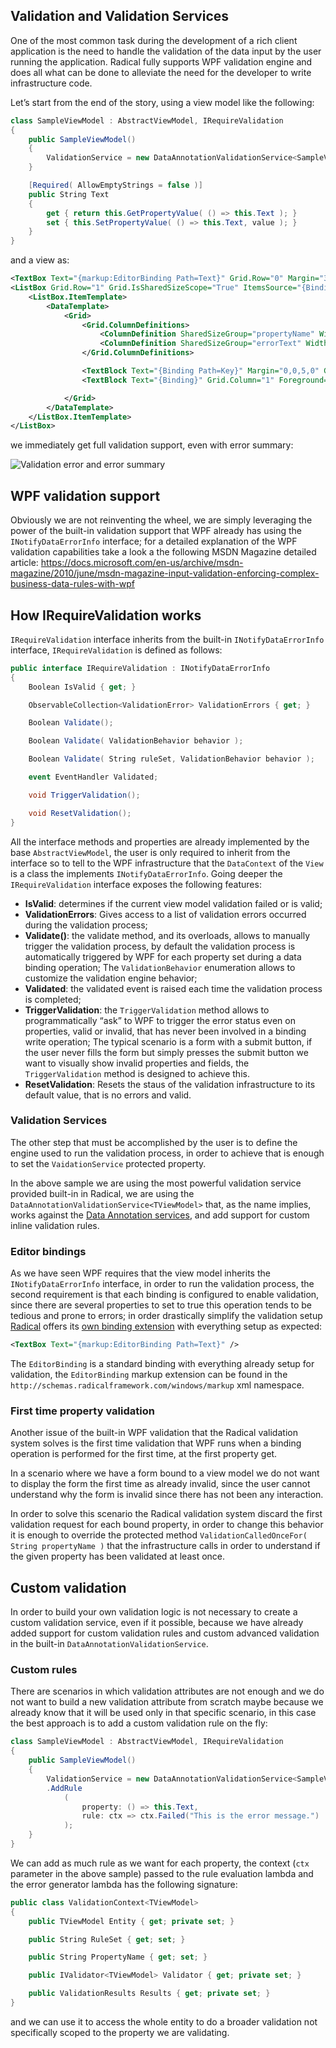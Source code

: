 ## Validation and Validation Services

One of the most common task during the development of a rich client application is the need to handle the validation of the data input by the user running the application. Radical fully supports WPF validation engine and does all what can be done to alleviate the need for the developer to write infrastructure code.

Let’s start from the end of the story, using a view model like the following:

```csharp
class SampleViewModel : AbstractViewModel, IRequireValidation
{
    public SampleViewModel()
    {
        ValidationService = new DataAnnotationValidationService<SampleViewModel>( this );
    }

    [Required( AllowEmptyStrings = false )]
    public String Text
    {
        get { return this.GetPropertyValue( () => this.Text ); }
        set { this.SetPropertyValue( () => this.Text, value ); }
    }
}
```

and a view as:

```xml
<TextBox Text="{markup:EditorBinding Path=Text}" Grid.Row="0" Margin="33,47,220,0" Height="25" VerticalAlignment="Top" />
<ListBox Grid.Row="1" Grid.IsSharedSizeScope="True" ItemsSource="{Binding Path=ValidationErrors}">
    <ListBox.ItemTemplate>
        <DataTemplate>
            <Grid>
                <Grid.ColumnDefinitions>
                    <ColumnDefinition SharedSizeGroup="propertyName" Width="Auto" />
                    <ColumnDefinition SharedSizeGroup="errorText" Width="*" />
                </Grid.ColumnDefinitions>

                <TextBlock Text="{Binding Path=Key}" Margin="0,0,5,0" Grid.Column="0" Foreground="Red" />
                <TextBlock Text="{Binding}" Grid.Column="1" Foreground="Brown" />

            </Grid>
        </DataTemplate>
    </ListBox.ItemTemplate>
</ListBox>
```

we immediately get full validation support, even with error summary:

![Validation error and error summary](/images/cab-be-validated-1.png)

## WPF validation support

Obviously we are not reinventing the wheel, we are simply leveraging the power of the built-in validation support that WPF already has using the `INotifyDataErrorInfo` interface; for a detailed explanation of the WPF validation capabilities take a look a the following MSDN Magazine detailed article: https://docs.microsoft.com/en-us/archive/msdn-magazine/2010/june/msdn-magazine-input-validation-enforcing-complex-business-data-rules-with-wpf

## How IRequireValidation works

`IRequireValidation` interface inherits from the built-in `INotifyDataErrorInfo` interface, `IRequireValidation` is defined as follows:

```csharp
public interface IRequireValidation : INotifyDataErrorInfo
{
    Boolean IsValid { get; }

    ObservableCollection<ValidationError> ValidationErrors { get; }

    Boolean Validate();

    Boolean Validate( ValidationBehavior behavior );

    Boolean Validate( String ruleSet, ValidationBehavior behavior );

    event EventHandler Validated;

    void TriggerValidation();

    void ResetValidation();
}
```

All the interface methods and properties are already implemented by the base `AbstractViewModel`, the user is only required to inherit from the interface so to tell to the WPF infrastructure that the `DataContext` of the `View` is a class the implements `INotifyDataErrorInfo`. Going deeper the `IRequireValidation` interface exposes the following features:

* **IsValid**: determines if the current view model validation failed or is valid;
* **ValidationErrors**: Gives access to a list of validation errors occurred during the validation process;
* **Validate()**: the validate method, and its overloads, allows to manually trigger the validation process, by default the validation process is automatically triggered by WPF for each property set during a data binding operation; The `ValidationBehavior` enumeration allows to customize the validation engine behavior;
* **Validated**: the validated event is raised each time the validation process is completed;
* **TriggerValidation**: the `TriggerValidation` method allows to programmatically “ask” to WPF to trigger the error status even on properties, valid or invalid, that has never been involved in a binding write operation;
  The typical scenario is a form with a submit button, if the user never fills the form but simply presses the submit button we want to visually show invalid properties and fields, the `TriggerValidation` method is designed to achieve this.
* **ResetValidation**: Resets the staus of the validation infrastructure to its default value, that is no errors and valid.

### Validation Services

The other step that must be accomplished by the user is to define the engine used to run the validation process, in order to achieve that is enough to set the `VaidationService` protected property.

In the above sample we are using the most powerful validation service provided built-in in Radical, we are using the `DataAnnotationValidationService<TViewModel>` that, as the name implies, works against the [Data Annotation services](http://msdn.microsoft.com/en-us/library/system.componentmodel.dataannotations.aspx), and add support for custom inline validation rules.

### Editor bindings

As we have seen WPF requires that the view model inherits the `INotifyDataErrorInfo` interface, in order to run the validation process, the second requirement is that each binding is configured to enable validation, since there are several properties to set to true this operation tends to be tedious and prone to errors; in order drastically simplify the validation setup [Radical](https://github.com/RadicalFx/radical) offers its [own binding extension](/markup/editor-binding.md) with everything setup as expected:

```xml
<TextBox Text="{markup:EditorBinding Path=Text}" />
```

The `EditorBinding` is a standard binding with everything already setup for validation, the `EditorBinding` markup extension can be found in the `http://schemas.radicalframework.com/windows/markup` xml namespace.

### First time property validation

Another issue of the built-in WPF validation that the Radical validation system solves is the first time validation that WPF runs when a binding operation is performed for the first time, at the first property get.

In a scenario where we have a form bound to a view model we do not want to display the form the first time as already invalid, since the user cannot understand why the form is invalid since there has not been any interaction.

In order to solve this scenario the Radical validation system discard the first validation request for each bound property, in order to change this behavior it is enough to override the protected method `ValidationCalledOnceFor( String propertyName )` that the infrastructure calls in order to understand if the given property has been validated at least once.

## Custom validation

In order to build your own validation logic is not necessary to create a custom validation service, even if it possible, because we have already added support for custom validation rules and custom advanced validation in the built-in `DataAnnotationValidationService`.

### Custom rules

There are scenarios in which validation attributes are not enough and we do not want to build a new validation attribute from scratch maybe because we already know that it will be used only in that specific scenario, in this case the best approach is to add a custom validation rule on the fly:

```csharp
class SampleViewModel : AbstractViewModel, IRequireValidation
{
    public SampleViewModel()
    {
        ValidationService = new DataAnnotationValidationService<SampleViewModel>( this )
        .AddRule
            (
                property: () => this.Text,
                rule: ctx => ctx.Failed("This is the error message.")
            );
    }
}
```

We can add as much rule as we want for each property, the context (`ctx` parameter in the above sample) passed to the rule evaluation lambda and the error generator lambda has the following signature:

```csharp
public class ValidationContext<TViewModel>
{
    public TViewModel Entity { get; private set; }

    public String RuleSet { get; set; }

    public String PropertyName { get; set; }

    public IValidator<TViewModel> Validator { get; private set; }

    public ValidationResults Results { get; private set; }
}
```

and we can use it to access the whole entity to do a broader validation not specifically scoped to the property we are validating.
